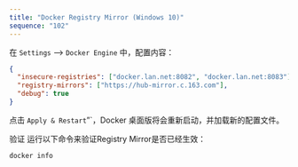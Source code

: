 ```yaml
---
title: "Docker Registry Mirror (Windows 10)"
sequence: "102"
---
```


在 `Settings` --> `Docker Engine` 中，配置内容：

```json
{
  "insecure-registries": ["docker.lan.net:8082", "docker.lan.net:8083"],
  "registry-mirrors": ["https://hub-mirror.c.163.com"],
  "debug": true
}
```

点击 `Apply & Restart`”`，Docker 桌面版将会重新启动，并加载新的配置文件。

验证
运行以下命令来验证Registry Mirror是否已经生效：

```text
docker info
```
